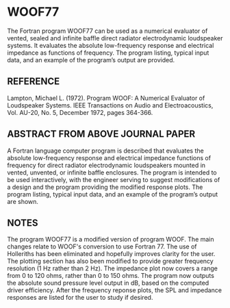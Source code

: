 # WOOF77
The Fortran program WOOF77 can be used as a numerical evaluator of vented, sealed and infinite baffle
direct radiator electrodynamic loudspeaker systems. It evaluates the absolute low-frequency response
and electrical impedance as functions of frequency. The program listing, typical input data, and an
example of the program’s output are provided.

## REFERENCE

Lampton, Michael L. (1972). Program WOOF: A Numerical
Evaluator of Loudspeaker Systems. IEEE Transactions on
Audio and Electroacoustics, Vol. AU-20, No. 5, December
1972, pages 364-366.

## ABSTRACT FROM ABOVE JOURNAL PAPER

A Fortran language computer program is described that evaluates
the absolute low-frequency response and electrical impedance
functions of frequency for direct radiator electrodynamic
loudspeakers mounted in vented, unvented, or infinite baffle
enclosures. The program is intended to be used interactively,
with the engineer serving to suggest modifications of a design
and the program providing the modified response plots. The
program listing, typical input data, and an example of the
program’s output are shown.

## NOTES

The program WOOF77 is a modified version of program WOOF. The
main changes relate to WOOF's conversion to use Fortran 77.
The use of Holleriths has been eliminated and hopefully improves
clarity for the user. The plotting section has also been modified
to provide greater frequency resolution (1 Hz rather than 2 Hz).
The impedance plot now covers a range from 0 to 120 ohms, rather
than 0 to 150 ohms. The program now outputs the absolute sound
pressure level output in dB, based on the computed driver
efficiency. After the frequency reponse plots, the SPL and
impedance responses are listed for the user to study if desired.
